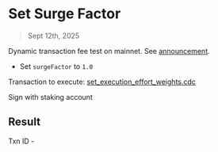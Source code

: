 # Set Surge Factor

> Sept 12th, 2025

Dynamic transaction fee test on mainnet. See [announcement](https://forum.flow.com/t/dynamic-transaction-fee-test-on-mainnet-on-monday-sept-8th-15-00-utc-to-sept-12th-15-00-utc/8264).

- Set `surgeFactor` to `1.0`

Transaction to execute: [set_execution_effort_weights.cdc](../../../../templates/set_tx_fee_surge_factor.cdc)

Sign with staking account

## Result

Txn ID -
